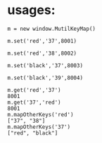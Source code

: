 # usages: #
 
    m = new window.MutilKeyMap()
    
    m.set('red','37',8001)
    
    m.set('red','38',8002)
    
    m.set('black','37',8003)
    
    m.set('black','39',8004)
    
    m.get('red','37')
    8001
    m.get('37','red')
    8001
    m.mapOtherKeys('red')
    ["37", "38"]
    m.mapOtherKeys('37')
    ["red", "black"]
